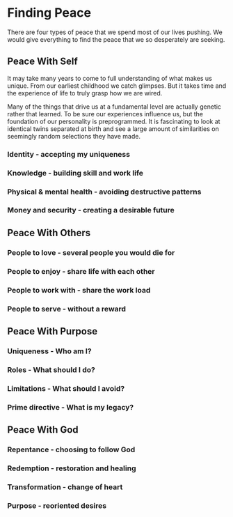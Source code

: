 # Finding Peace

There are four types of peace that we spend most of our lives pushing. We would
give everything to find the peace that we so desperately are seeking.


## Peace With Self

It may take many years to come to full understanding of what makes us unique.
From our earliest childhood we catch glimpses. But it takes time and the
experience of life to truly grasp how we are wired.  

Many of the things that drive us at a fundamental level are actually genetic
rather that learned.  To be sure our experiences influence us, but the
foundation of our personality is preprogrammed. It is fascinating to look at
identical twins separated at birth and see a large  amount of similarities on
seemingly random selections they have made.


### Identity - accepting my uniqueness

### Knowledge - building skill and work life

### Physical & mental health - avoiding destructive patterns

### Money and security - creating a desirable future


## Peace With Others

### People to love - several people you would die for

### People to enjoy - share life with each other

### People to work with - share the work load

### People to serve - without a reward


## Peace With Purpose

### Uniqueness - Who am I?

### Roles - What should I do?

### Limitations - What should I avoid?

### Prime directive - What is my legacy?


## Peace With God

### Repentance - choosing to follow God

### Redemption - restoration and healing

### Transformation - change of heart

### Purpose - reoriented desires

